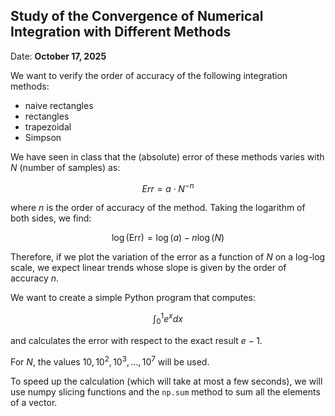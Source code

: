 ## Study of the Convergence of Numerical Integration with Different Methods

Date: **October 17, 2025**

We want to verify the order of accuracy of the following integration methods:
- naive rectangles
- rectangles
- trapezoidal
- Simpson

We have seen in class that the (absolute) error of these methods varies with $N$ (number of samples) as:

$$
	{Err} = a \cdot N^{-n}
$$

where $n$ is the order of accuracy of the method. Taking the logarithm of both sides, we find:

$$
\log(\text{Err}) = \log(a) - n \log(N)
$$

Therefore, if we plot the variation of the error as a function of $N$ on a log-log scale, we expect linear trends whose slope is given by the order of accuracy $n$.

We want to create a simple Python program that computes:

$$
\int_0^1 e^x dx
$$

and calculates the error with respect to the exact result $e - 1$.

For $N$, the values $10, 10^2, 10^3, \ldots, 10^7$ will be used.

To speed up the calculation (which will take at most a few seconds), we will use numpy slicing functions and the `np.sum` method to sum all the elements of a vector.